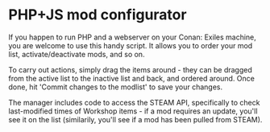 # PHP+JS mod configurator

If you happen to run PHP and a webserver on your Conan: Exiles machine, you are welcome to use this handy script. It allows you to order your mod list, activate/deactivate mods, and so on.

To carry out actions, simply drag the items around - they can be dragged from the active list to the inactive list and back, and ordered around. Once done, hit 'Commit changes to the modlist' to save your changes.

The manager includes code to access the STEAM API, specifically to check last-modified times of Workshop items - if a mod requires an update, you'll see it on the list (similarily, you'll see if a mod has been pulled from STEAM).
